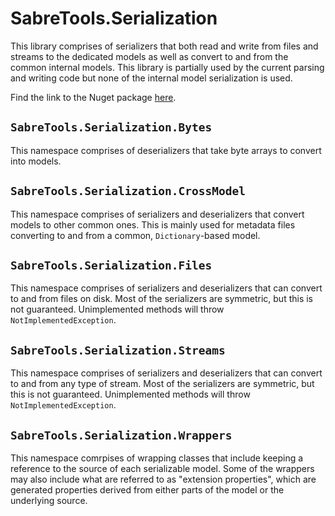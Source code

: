 # SabreTools.Serialization

This library comprises of serializers that both read and write from files and streams to the dedicated models as well as convert to and from the common internal models. This library is partially used by the current parsing and writing code but none of the internal model serialization is used.

Find the link to the Nuget package [here](https://www.nuget.org/packages/SabreTools.Serialization).

## `SabreTools.Serialization.Bytes`

This namespace comprises of deserializers that take byte arrays to convert into models.

## `SabreTools.Serialization.CrossModel`

This namespace comprises of serializers and deserializers that convert models to other common ones. This is mainly used for metadata files converting to and from a common, `Dictionary`-based model.

## `SabreTools.Serialization.Files`

This namespace comprises of serializers and deserializers that can convert to and from files on disk. Most of the serializers are symmetric, but this is not guaranteed. Unimplemented methods will throw `NotImplementedException`.

## `SabreTools.Serialization.Streams`

This namespace comprises of serializers and deserializers that can convert to and from any type of stream. Most of the serializers are symmetric, but this is not guaranteed. Unimplemented methods will throw `NotImplementedException`.

## `SabreTools.Serialization.Wrappers`

This namespace comrpises of wrapping classes that include keeping a reference to the source of each serializable model. Some of the wrappers may also include what are referred to as "extension properties", which are generated properties derived from either parts of the model or the underlying source.
